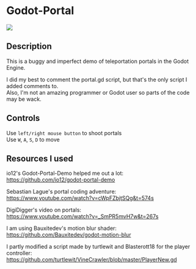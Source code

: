 # Godot-Portal

![](https://i.imgur.com/KE4u2Dg.png)

## Description
This is a buggy and imperfect demo of teleportation portals in the Godot Engine.

I did my best to comment the portal.gd script, but that's the only script I added comments to.<br />
Also, I'm not an amazing programmer or Godot user so parts of the code may be wack.

## Controls
Use `left/right mouse button` to shoot portals<br />
Use `W`, `A`, `S`, `D` to move<br />

## Resources I used
io12's Godot-Portal-Demo helped me out a lot:<br />
https://github.com/io12/godot-portal-demo

Sebastian Lague's portal coding adventure:<br />
https://www.youtube.com/watch?v=cWpFZbjtSQg&t=574s

DigiDigger's video on portals:<br />
https://www.youtube.com/watch?v=_SmPR5mvH7w&t=267s

I am using Bauxitedev's motion blur shader:<br />
https://github.com/Bauxitedev/godot-motion-blur

I partly modified a script made by turtlewit and Blasterott18 for the player controller:<br />
https://github.com/turtlewit/VineCrawler/blob/master/PlayerNew.gd
